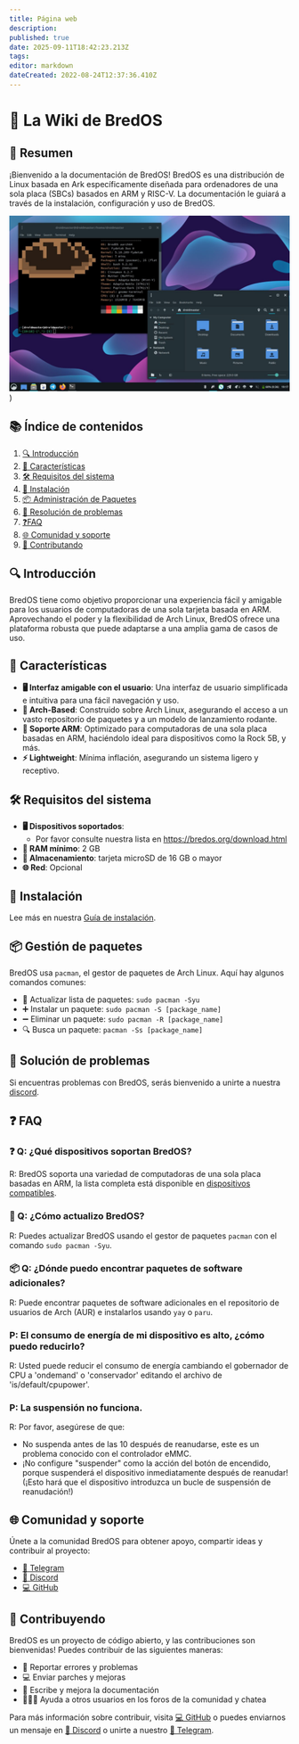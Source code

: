 ```yaml
---
title: Página web
description:
published: true
date: 2025-09-11T18:42:23.213Z
tags:
editor: markdown
dateCreated: 2022-08-24T12:37:36.410Z
---
```


# 🍞 La Wiki de BredOS

## 🌟 Resumen

¡Bienvenido a la documentación de BredOS! BredOS es una distribución de Linux basada en Ark específicamente diseñada para ordenadores de una sola placa (SBCs) basados en ARM y RISC-V.
La documentación le guiará a través de la instalación, configuración y uso de BredOS.

![](https://github.com/LinuxDroidMaster/Fydetab-Duo-DroidMaster-wiki/raw/main/Images/Linux/BredOS/preview.jpg))

## 📚 Índice de contenidos

1. [🔍 Introducción](#introduction)
2. [🚀 Características](#features)
3. [🛠️ Requisitos del sistema](#system-requirements)
4. [💽 Instalación](/installation)
5. [📦 Administración de Paquetes](#package-management)
6. [🐞 Resolución de problemas](#troubleshooting)
7. [❓FAQ](#faq)
8. [🌐 Comunidad y soporte](#community-and-support)
9. [🤝 Contributando](#contributing)

## 🔍 Introducción

BredOS tiene como objetivo proporcionar una experiencia fácil y amigable para los usuarios de computadoras de una sola tarjeta basada en ARM. Aprovechando el poder y la flexibilidad de Arch Linux, BredOS ofrece una plataforma robusta que puede adaptarse a una amplia gama de casos de uso.

## 🚀 Características

- **🖥️ Interfaz amigable con el usuario**: Una interfaz de usuario simplificada e intuitiva para una fácil navegación y uso.
- **🎯 Arch-Based**: Construido sobre Arch Linux, asegurando el acceso a un vasto repositorio de paquetes y a un modelo de lanzamiento rodante.
- **🔧 Soporte ARM**: Optimizado para computadoras de una sola placa basadas en ARM, haciéndolo ideal para dispositivos como la Rock 5B, y más.
- **⚡ Lightweight**: Mínima inflación, asegurando un sistema ligero y receptivo.

## 🛠️ Requisitos del sistema

- **🖥️ Dispositivos soportados**:
  - Por favor consulte nuestra lista en https://bredos.org/download.html
- **🧠 RAM mínimo**: 2 GB
- **💾 Almacenamiento**: tarjeta microSD de 16 GB o mayor
- **🌐 Red**: Opcional

## 💽 Instalación

Lee más en nuestra [Guía de instalación](/installation).

## 📦 Gestión de paquetes

BredOS usa `pacman`, el gestor de paquetes de Arch Linux. Aquí hay algunos comandos comunes:

- 🔄 Actualizar lista de paquetes: `sudo pacman -Syu`
- ➕ Instalar un paquete: `sudo pacman -S [package_name]`
- ➖ Eliminar un paquete: `sudo pacman -R [package_name]`
- 🔍 Busca un paquete: `pacman -Ss [package_name]`

## 🐞 Solución de problemas

Si encuentras problemas con BredOS, serás bienvenido a unirte a nuestra [discord](https://discord.gg/jwhxuyKXaa).

## ❓ FAQ

### ❓ Q: ¿Qué dispositivos soportan BredOS?

R: BredOS soporta una variedad de computadoras de una sola placa basadas en ARM, la lista completa está disponible en [dispositivos compatibles](#system-requirements).

### 🔄 Q: ¿Cómo actualizo BredOS?

R: Puedes actualizar BredOS usando el gestor de paquetes `pacman` con el comando `sudo pacman -Syu`.

### 📦 Q: ¿Dónde puedo encontrar paquetes de software adicionales?

R: Puede encontrar paquetes de software adicionales en el repositorio de usuarios de Arch (AUR) e instalarlos usando `yay` o `paru`.

### P: El consumo de energía de mi dispositivo es alto, ¿cómo puedo reducirlo?

R: Usted puede reducir el consumo de energía cambiando el gobernador de CPU a 'ondemand' o 'conservador' editando el archivo de 'is/default/cpupower'.

### P: La suspensión no funciona.

R: Por favor, asegúrese de que:

- No suspenda antes de las 10 después de reanudarse, este es un problema conocido con el controlador eMMC.
- ¡No configure "suspender" como la acción del botón de encendido, porque suspenderá el dispositivo inmediatamente después de reanudar! (¡Esto hará que el dispositivo introduzca un bucle de suspensión de reanudación!)

## 🌐 Comunidad y soporte

Únete a la comunidad BredOS para obtener apoyo, compartir ideas y contribuir al proyecto:

- [📱 Telegram](https://t.me/bredoslinux)
- [💬 Discord](https://discord.gg/jwhxuyKXaa)
- [💻 GitHub](http://github.com/BredOS)

## 🤝 Contribuyendo

BredOS es un proyecto de código abierto, y las contribuciones son bienvenidas! Puedes contribuir de las siguientes maneras:

- 🐛 Reportar errores y problemas
- 💻 Enviar parches y mejoras
- 📄 Escribe y mejora la documentación
- 🧑‍🤝‍🧑 Ayuda a otros usuarios en los foros de la comunidad y chatea

Para más información sobre contribuir, visita [💻 GitHub](http://github.com/BredOS) o puedes enviarnos un mensaje en [💬 Discord](https://discord.gg/jwhxuyKXaa) o unirte a nuestro [📱 Telegram](https://t.me/bredoslinux).
